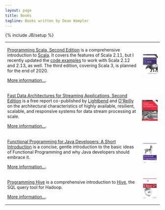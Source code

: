 ```yaml
---
layout: page
title: Books
tagline: Books written by Dean Wampler
---
```

{% include JB/setup %}

<table>
  <tr>
    <td>
      <p><a href="https://shop.oreilly.com/product/0636920033073.do" target="book">Programming Scala, Second Edition</a> is a comprehensive introduction to <a href="https://scala-lang.org" target="scala">Scala</a>. It covers the features of Scala 2.11, but I recently updated the <a href="https://github.com/deanwampler/prog-scala-2nd-ed-code-examples" target="code">code examples</a> to work with Scala 2.12 and 2.13, as well. The third edition, covering Scala 3, is planned for the end of 2020.</p>
      <p><a href="programmingscala.html">More information...</a>.</p>
    </td>
    <td><a href="https://shop.oreilly.com/product/0636920033073.do" class="books-book" target="book">
      <img src="/assets/images/prog_scala_2ed_comp-quarter_size.jpg" alt="Programming Scala, Second Edition"/></a>
    </td>
  </tr>
  <tr>
    <td>
      <p><a href="https://lbnd.io/fast-data-book" target="book">Fast Data Architectures for Streaming Applications, Second Edition</a> is a free report co-published by <a href="https://lightbend.com" target="lightbend">Lightbend</a> and <a href="https://oreilly.com" target="oreilly">O'Reilly</a> on the architectural characteristics of highly available, resilient, scalable, and responsive systems for data stream processing at scale.</p>
      <p><a href="fd-arch-streaming.html">More information...</a>.</p>
    </td>
    <td><a href="https://lbnd.io/fast-data-book" class="books-book" target="book">
      <img src="/assets/images/FastDataArch-StreamingApps-2ndEd-256x337.png" alt="Fast Data Architectures for Streaming Applications, Second Edition"/></a>
    </td>
  </tr>
  <tr>
    <td>
      <p><a href="https://shop.oreilly.com/product/0636920021667.do" target="book">Functional Programming for Java Developers: A Short Introduction</a> is a concise, gentle introduction to the basic ideas of <span class="keyword">Functional Programming</span> and why Java developers should embrace it.</p>
      <p><a href="fpjava.html">More information...</a>.</p>
    </td>
    <td><a href="https://shop.oreilly.com/product/0636920021667.do" class="books-book" target="book">
      <img src="/assets/images/FPforJavaDevsCover_256x337.png" alt="Functional Programming for Java Developers"/></a>
    </td>
  </tr>
  <tr>
    <td>
      <p><a href="https://shop.oreilly.com/product/0636920023555.do" target="book">Programming Hive</a> is a comprehensive introduction to <a href="https://hive.apache.org" target="hive">Hive</a>, the SQL query tool for Hadoop.</p>
      <p><a href="programminghive.html">More information...</a>.</p>
    </td>
    <td><a href="https://shop.oreilly.com/product/0636920023555.do" class="books-book" target="book">
      <img src="/assets/images/prog_hive_mech_cover_front_252x331.png" alt="Programming Hive"/></a>
    </td>
  </tr>
</table>
